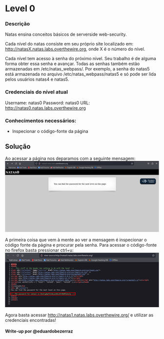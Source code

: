 # Level 0

### Descrição
Natas ensina conceitos básicos de serverside web-security.

Cada nível do natas consiste em seu próprio site localizado em:
http://natasX.natas.labs.overthewire.org, onde X é o número do nível.

Cada nível tem acesso à senha do próximo nível. Seu trabalho é de alguma forma obter essa senha e avançar. Todas as senhas também estão armazenadas em /etc/natas_webpass/. Por exemplo, a senha do natas5 está armazenada no arquivo /etc/natas_webpass/natas5 e só pode ser lida pelos usuários natas4 e natas5.

### Credenciais do nível atual
Username: natas0
Password: natas0
URL:      http://natas0.natas.labs.overthewire.org

### Conhecimentos necessários:
- Inspecionar o código-fonte da página

## Solução 
Ao acessar a página nos deparamos com a seguinte mensagem:
![page1](imgs/page1.png)

A primeira coisa que vem à mente ao ver a mensagem é inspecionar o código fonte da página e procurar pela senha. Para acessar o código-fonte no firefox basta pressionar ctrl+u:
![source_code_page1](imgs/source_code_page1.png)


Agora basta acessar http://natas1.natas.labs.overthewire.org/ e utilizar as credenciais encontradas!



#### Write-up por @eduardobezerraz

